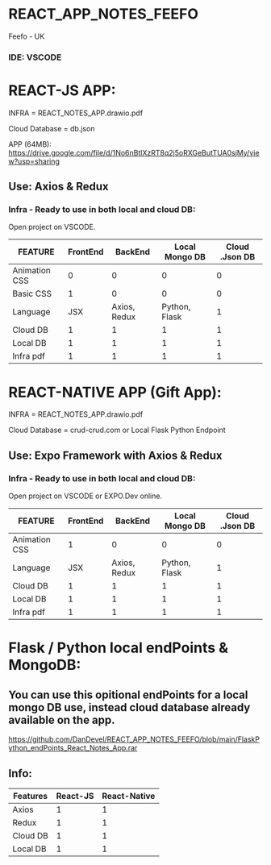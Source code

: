 # REACT_APP_NOTES_FEEFO
Feefo - UK

### IDE: VSCODE


# REACT-JS APP:
INFRA = REACT_NOTES_APP.drawio.pdf

Cloud Database = db.json

APP (64MB): https://drive.google.com/file/d/1No6nBtlXzRT8q2j5oRXGeButTUA0sjMy/view?usp=sharing 

## Use: Axios & Redux


### Infra - Ready to use in both local and cloud DB:
Open project on VSCODE.

| FEATURE  | FrontEnd  | BackEnd | Local Mongo DB | Cloud .Json DB |
| ------------- | ------------- | ------------- | ------------- | ------------- |
| Animation CSS  | 0  | 0  | 0  | 0  |
| Basic CSS  | 1  | 0  | 0  | 0  |
| Language  | JSX | Axios, Redux  | Python, Flask  | 1  |
| Cloud DB  | 1  | 1  | 1  | 1  |
| Local DB  | 1  | 1  | 1  | 1  |
| Infra pdf  | 1  | 1  | 1  | 1  |





# REACT-NATIVE APP (Gift App):
INFRA = REACT_NOTES_APP.drawio.pdf

Cloud Database = crud-crud.com or Local Flask Python Endpoint

## Use: Expo Framework with Axios & Redux

### Infra - Ready to use in both local and cloud DB:
Open project on VSCODE or EXPO.Dev online.

| FEATURE  | FrontEnd  | BackEnd | Local Mongo DB | Cloud .Json DB |
| ------------- | ------------- | ------------- | ------------- | ------------- |
| Animation CSS  | 1  | 0  | 0  | 0  |
| Language  | JSX | Axios, Redux  | Python, Flask  | 1  |
| Cloud DB  | 1  | 1  | 1  | 1  |
| Local DB  | 1  | 1  | 1  | 1  |
| Infra pdf  | 1  | 1  | 1  | 1  |





# Flask / Python local endPoints & MongoDB:
## You can use this opitional endPoints for a local mongo DB use, instead cloud database already available on the app.

https://github.com/DanDevel/REACT_APP_NOTES_FEEFO/blob/main/FlaskPython_endPoints_React_Notes_App.rar



## Info:

| Features  | React-JS | React-Native |
| ------------- | ------------- | ------------- |
| Axios  | 1  | 1  |
| Redux  | 1  | 1  |
| Cloud DB  | 1  | 1  |
| Local DB  | 1  | 1  |



